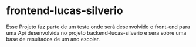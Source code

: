 # frontend-lucas-silverio
Esse Projeto faz parte de um teste onde será desenvolvido o front-end para uma Api desenvolvida no projeto backend-lucas-silverio e sera sobre uma base de resultados de um ano escolar.

